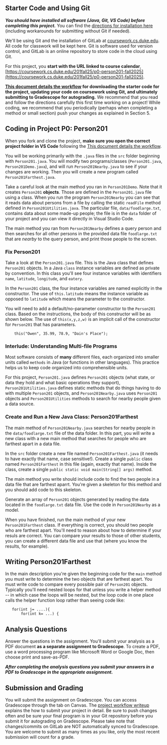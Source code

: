 ## Starter Code and Using Git
**_You should have installed all software (Java, Git, VS Code) before completing this project._** You can find 
the [directions for installation here](https://coursework.cs.duke.edu/201fall25/resources-201/-/blob/main/installingSoftware.md) (including workarounds for submitting without Git if needed).

We'll be using Git and the installation of GitLab at [coursework.cs.duke.edu](https://coursework.cs.duke.edu). All code for classwork will be kept here. Git is software used for version control, and GitLab is an online repository to store code in the cloud using Git.

For this project, you **start with the URL linked to course calendar**, [https://coursework.cs.duke.edu/201fall25/p0-person201-fall2025](https://coursework.cs.duke.edu/201fall25/p0-person201-fall2025).

**[This document details the workflow](https://coursework.cs.duke.edu/201fall25/resources-201/-/blob/main/projectWorkflow.md) for downloading the starter code for the project, updating your code on coursework using Git, and ultimately submitting to Gradescope for autograding.** We recommend that you read and follow the directions carefully this first time working on a project! While coding, we recommend that you periodically (perhaps when completing a method or small section) push your changes as explained in Section 5.


## Coding in Project P0: Person201

When you fork and clone the project, **make sure you open the correct project folder in VS Code** following the [This document details the workflow](https://coursework.cs.duke.edu/201fall24/resources-201/-/blob/main/projectWorkflow.md).

You will be working primarily with the `.java` files in the `src` folder beginning with `Person201.java`. You will modify two programs/classes (`Person201.java`,  `Person201Demo.java`), and will run `Person201Nearby.java` to see if your changes are working. Then you will create a new program called `Person201Farthest.java`.

Take a careful look at the main method you ran in `Person201Demo`. Note that it creates `Person201` **objects**. Those are defined in the `Person201.java` file using a class. When you run the program `Person201Nearby` you  can  see that it reads data about persons from a file by calling the static `readFile` method defined in `Person201Utilities.java`. The particular file, `data/foodlarge.txt`, contains data about some made-up people; the file is in the `data` folder of your project and you can view it directly in Visual Studio Code.

The main method you ran from `Person201Nearby` defines a query person and then searches for all other persons in the provided data file `foodlarge.txt` that are _nearby_ to the query person, and print those people to the screen. 

### Fix Person201

Take a look at the `Person201.java` file. This is the Java class that defines `Person201` objects. In a Java `class` instance variables are defined as private by convention. In this class you'll see four instance variables with identifiers `name`, `latitude`, `longitude`, and `eatery`.

In the `Person201` class, the four instance variables are named explicitly in the constructor. The use of `this.latitude` means the instance variable as opposed to `latitude` which means the parameter to the constructor.

You will need to add a default/no-parameter constructor to the `Person201` class. Based on the instructions, the body of this constructor will be as shown below. The use of `this(x,y,z,w)` is an implicit call of the constructor for `Person201` that has parameters.
```
    this("Owen", 35.99, 78.9, "Dain's Place");
```

### Interlude: Understanding Multi-file Programs 

Most software consists of **many** different files, each organized into smaller units called `methods` in Java (or functions in other languages). This practice helps us to keep code organized into comprehensible units. 

For this project, `Person201.java` defines `Person201` objects (what state, or data they hold and what basic operations they support), `Person201Utilities.java` defines static methods that do things having to do with multiple `Person201` objects, and `Person201Nearby.java` uses `Person201` objects and `Person201Utilities` methods to search for nearby people given a data source. 

### Create and Run a New Java Class: **Person201Farthest**

The main method of `Person201Nearby.java` searches for nearby people in the `data/foodlarge.txt` file of the data folder. In this part, you will write a new class with a new main method that searches for people who are farthest apart in a data file. 

In the `src` folder create a new file named `Person201Farthest.java` (it needs to have exactly that name, case sensitive!). Create a single `public` class named `Person201Farthest` in this file (again, exactly that name). Inside the class, create a single `public static void main(String[] args)` method. 

The main method you write should include code to find the two people in a data file that are farthest aparrt. You're given a skeleton for this method and you should add code to this skeleton.

Generate an array of `Person201` objects generated by reading the data located in the `foodlarge.txt` data file. Use the code in `Person201Nearby` as a model. 

When you have finished, run the main method of your new `Person201Farthest` class. If everything is correct, you should two people who are farthest apart. You'll need to reason about how to determine if your resuls are correct. You can compare your results to those of other students, you can create a different data file and use that (where you know the results, for example).

## Writing Person201Farthest

In the main description you're given the beginning code for the `main` method you must write to determine the two objects that are farthest apart. 
You must write code to compare every possible pair of `Person201` objects. Typically you'll need nested loops for that unless you 
write a helper method -- in which case the loops will be nested, but the loop code in one place calls the helper function 
loop rather than seeing code like:

```
   for(int j= ....){
       for(int k= ...) {
```

## Analysis Questions

Answer the questions in the assignment. You'll submit your analysis as a PDF document **as a separate assignment to Gradescope**. To create a PDF, use a word processing program like Microsoft Word or Google Doc, then choose print and save-as-PDF.

***After completing the analysis questions you submit your answers in a PDF to Gradescope in the appropriate assignment.***

## Submission and Grading
You will submit the assignment on Gradescope. You can access Gradescope through the tab on Canvas. The [project workflow writeup](https://coursework.cs.duke.edu/201fall25/resources-201/-/blob/main/projectWorkflow.md) explains the how to submit your project in detail. Be sure to push changes often and be sure your final program is in your Git repository before you submit it for autograding on Gradescope. Please take note that changes/commits on GitLab are NOT automatically synced to Gradescope. You are welcome to submit as many times as you like, only the most recent submission will count for a grade.
